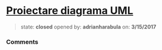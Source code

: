 # [Proiectare diagrama UML](https://github.com/adrianharabula/condr/issues/5)

> state: **closed** opened by: **adrianharabula** on: **3/15/2017**



### Comments

